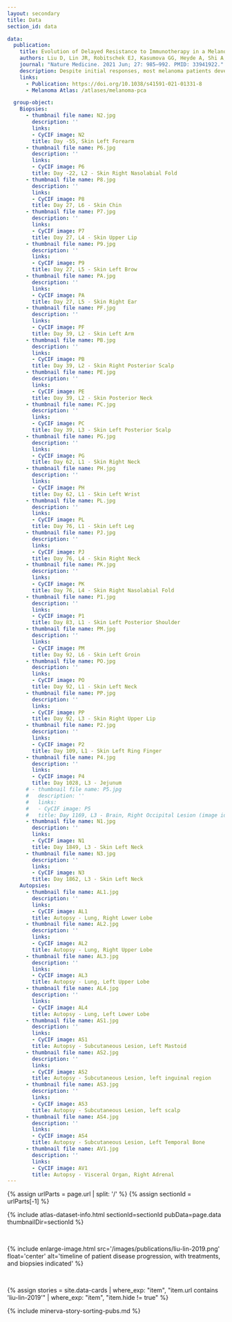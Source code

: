 ```yaml
---
layout: secondary
title: Data
section_id: data

data:
  publication:
    title: Evolution of Delayed Resistance to Immunotherapy in a Melanoma Responder
    authors: Liu D, Lin JR, Robitschek EJ, Kasumova GG, Heyde A, Shi A, Kraya A, Zhang G, Moll T, Frederick DT, Chen YA, Wang S, Schapiro D, Ho LL, Bi K, Sahu A, Mei S, Miao B, Sharova T, Alvarez-Breckinridge C, Stocking J, Kim T, Fadden R, Lawrence D, Hoang MP, Cahill DP, Malehmir M, Nowak MA, Brastianos PK, Lian CG, Ruppin E, Izar B, Herlyn M, Van Allen EM, Nathanson K, Flaherty KT, Sullivan RJ, Kellis M, Sorger PK, Boland GM
    journal: "Nature Medicine. 2021 Jun; 27: 985–992. PMID: 33941922."
    description: Despite initial responses, most melanoma patients develop resistance to immune checkpoint blockade (ICB) via poorly understood mechanisms. To understand the evolution of resistance, we studied 37 tumor samples collected over 9 years from a patient with metastatic melanoma and initial response to ICB followed by delayed recurrence and death. Phylogenetic analysis revealed co-evolution of 7 lineages with multiple convergent, but independent resistance-associated alterations (RAAs). All progression tumors emerged from a lineage characterized by loss of chromosome 15q including β2 microglobulin (B2M), with post-treatment resistant clones continuing to acquire additional genomic driver events including genome doubling, CDKN2A biallelic loss, and chromosome 11 loss. Deconvolution of bulk RNAseq and highly-multiplexed immunofluorescence (t-CyCIF) of histological specimens revealed differences in immune composition amongst the different lineages, despite an overall low immune composition. Imaging also revealed an NGFR-High tumor population enriched for PD-L1 expression in close proximity to immune cells with a vasculogenic mimicry phenotype. Rapid autopsy samples demonstrated 2 distinct NGFR spatial patterns with increased polarity and proximity to immune cells in subcutaneous tumors versus a diffuse spatial pattern in lung tumors, suggesting differences in the role and etiology of this neural crest-like program in different tumor microenvironments.
    links:
      - Publication: https://doi.org/10.1038/s41591-021-01331-8
      - Melanoma Atlas: /atlases/melanoma-pca

  group-object:
    Biopsies:
      - thumbnail file name: N2.jpg
        description: ''
        links:
        - CyCIF image: N2
        title: Day -55, Skin Left Forearm
      - thumbnail file name: P6.jpg
        description: ''
        links:
        - CyCIF image: P6
        title: Day -22, L2 - Skin Right Nasolabial Fold
      - thumbnail file name: P8.jpg
        description: ''
        links:
        - CyCIF image: P8
        title: Day 27, L6 - Skin Chin
      - thumbnail file name: P7.jpg
        description: ''
        links:
        - CyCIF image: P7
        title: Day 27, L4 - Skin Upper Lip
      - thumbnail file name: P9.jpg
        description: ''
        links:
        - CyCIF image: P9
        title: Day 27, L5 - Skin Left Brow
      - thumbnail file name: PA.jpg
        description: ''
        links:
        - CyCIF image: PA
        title: Day 27, L5 - Skin Right Ear
      - thumbnail file name: PF.jpg
        description: ''
        links:
        - CyCIF image: PF
        title: Day 39, L2 - Skin Left Arm
      - thumbnail file name: PB.jpg
        description: ''
        links:
        - CyCIF image: PB
        title: Day 39, L2 - Skin Right Posterior Scalp
      - thumbnail file name: PE.jpg
        description: ''
        links:
        - CyCIF image: PE
        title: Day 39, L2 - Skin Posterior Neck
      - thumbnail file name: PC.jpg
        description: ''
        links:
        - CyCIF image: PC
        title: Day 39, L3 - Skin Left Posterior Scalp
      - thumbnail file name: PG.jpg
        description: ''
        links:
        - CyCIF image: PG
        title: Day 62, L1 - Skin Right Neck
      - thumbnail file name: PH.jpg
        description: ''
        links:
        - CyCIF image: PH
        title: Day 62, L1 - Skin Left Wrist
      - thumbnail file name: PL.jpg
        description: ''
        links:
        - CyCIF image: PL
        title: Day 76, L1 - Skin Left Leg
      - thumbnail file name: PJ.jpg
        description: ''
        links:
        - CyCIF image: PJ
        title: Day 76, L4 - Skin Right Neck
      - thumbnail file name: PK.jpg
        description: ''
        links:
        - CyCIF image: PK
        title: Day 76, L4 - Skin Right Nasolabial Fold
      - thumbnail file name: P1.jpg
        description: ''
        links:
        - CyCIF image: P1
        title: Day 83, L1 - Skin Left Posterior Shoulder
      - thumbnail file name: PM.jpg
        description: ''
        links:
        - CyCIF image: PM
        title: Day 92, L6 - Skin Left Groin
      - thumbnail file name: PO.jpg
        description: ''
        links:
        - CyCIF image: PO
        title: Day 92, L1 - Skin Left Neck
      - thumbnail file name: PP.jpg
        description: ''
        links:
        - CyCIF image: PP
        title: Day 92, L3 - Skin Right Upper Lip
      - thumbnail file name: P2.jpg
        description: ''
        links:
        - CyCIF image: P2
        title: Day 109, L1 - Skin Left Ring Finger
      - thumbnail file name: P4.jpg
        description: ''
        links:
        - CyCIF image: P4
        title: Day 1028, L3 - Jejunum
      # - thumbnail file name: P5.jpg
      #   description: ''
      #   links:
      #   - CyCIF image: P5
      #   title: Day 1169, L3 - Brain, Right Occipital Lesion (image id mapping might be incorrect)
      - thumbnail file name: N1.jpg
        description: ''
        links:
        - CyCIF image: N1
        title: Day 1849, L3 - Skin Left Neck
      - thumbnail file name: N3.jpg
        description: ''
        links:
        - CyCIF image: N3
        title: Day 1862, L3 - Skin Left Neck
    Autopsies:
      - thumbnail file name: AL1.jpg
        description: ''
        links:
        - CyCIF image: AL1
        title: Autopsy - Lung, Right Lower Lobe
      - thumbnail file name: AL2.jpg
        description: ''
        links:
        - CyCIF image: AL2
        title: Autopsy - Lung, Right Upper Lobe
      - thumbnail file name: AL3.jpg
        description: ''
        links:
        - CyCIF image: AL3
        title: Autopsy - Lung, Left Upper Lobe
      - thumbnail file name: AL4.jpg
        description: ''
        links:
        - CyCIF image: AL4
        title: Autopsy - Lung, Left Lower Lobe
      - thumbnail file name: AS1.jpg
        description: ''
        links:
        - CyCIF image: AS1
        title: Autopsy - Subcutaneous Lesion, Left Mastoid
      - thumbnail file name: AS2.jpg
        description: ''
        links:
        - CyCIF image: AS2
        title: Autopsy - Subcutaneous Lesion, left inguinal region
      - thumbnail file name: AS3.jpg
        description: ''
        links:
        - CyCIF image: AS3
        title: Autopsy - Subcutaneous Lesion, left scalp
      - thumbnail file name: AS4.jpg
        description: ''
        links:
        - CyCIF image: AS4
        title: Autopsy - Subcutaneous Lesion, Left Temporal Bone
      - thumbnail file name: AV1.jpg
        description: ''
        links:
        - CyCIF image: AV1
        title: Autopsy - Visceral Organ, Right Adrenal
---
```


{% assign urlParts = page.url | split: '/' %}
{% assign sectionId = urlParts[-1] %}

{% include atlas-dataset-info.html
    sectionId=sectionId
    pubData=page.data
    thumbnailDir=sectionId %}

<br>

{% include enlarge-image.html src='/images/publications/liu-lin-2019.png' float='center' alt='timeline of patient disease progression, with treatments, and biopsies indicated' %}

<br>

{%
    assign stories = site.data-cards
    | where_exp: "item", "item.url contains 'liu-lin-2019'"
    | where_exp: "item", "item.hide != true"
%}

{% include minerva-story-sorting-pubs.md %}